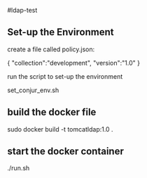 #ldap-test

## Set-up the Environment

create a file called policy.json:

{
     "collection":"development",
     "version":"1.0"
}

run the script to set-up the environment

set_conjur_env.sh

## build the docker file

sudo docker build -t tomcatldap:1.0 .

## start the docker container

./run.sh

